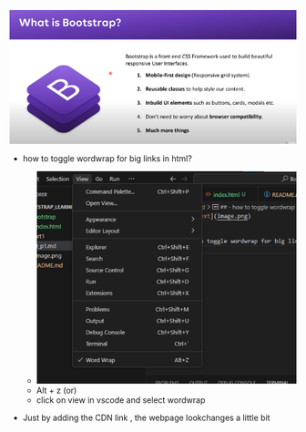 ![alt text](image.png)


- how to toggle wordwrap for big links in html?
    - ![alt text](image-1.png)
    - Alt + z  (or)
    - click  on view  in vscode and select wordwrap

- Just by adding the CDN link , the  webpage  lookchanges a little  bit
